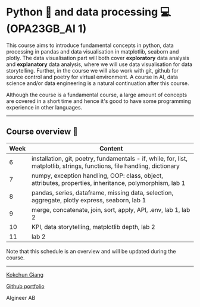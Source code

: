 # Python :snake: and data processing :computer: (OPA23GB_AI 1)

This course aims to introduce fundamental concepts in python, data processing in pandas and data visualisation in matplotlib, seaborn and plotly. The data visualisation part will both cover **exploratory** data analysis and **explanatory** data analysis, where we will use data visualisation for data storytelling. Further, in the course we will also work with git, github for source control and poetry for virtual environment. A course in AI, data science and/or data engineering is a natural continuation after this course.

Although the course is a fundamental course, a large amount of concepts are covered in a short time and hence it's good to have some programming experience in other languages.

---

## Course overview :calendar:

| Week | Content                                                                                                                   |
| ---- | ------------------------------------------------------------------------------------------------------------------------- |
| 6    | installation, git, poetry, fundamentals - if, while, for, list, matplotlib, strings, functions, file handling, dictionary |
| 7    | numpy, exception handling, OOP: class, object, attributes, properties, inheritance, polymorphism, lab 1                   |
| 8    | pandas, series, dataframe, missing data, selection, aggregate, plotly express, seaborn, lab 1                             |
| 9    | merge, concatenate, join, sort, apply, API, .env, lab 1, lab 2                                                            |
| 10   | KPI, data storytelling, matplotlib depth, lab 2                                                                           |
| 11   | lab 2                                                                                                                     |

Note that this schedule is an overview and will be updated during the course.

---

[Kokchun Giang](https://www.linkedin.com/in/kokchungiang/)

[Github portfolio](https://github.com/kokchun/Portfolio-Kokchun-Giang)

AIgineer AB
